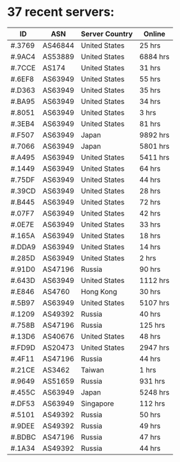 # 37 recent servers:

| ID | ASN | Server Country | Online |
| ------ | ------ | ------ | ------ |
| #.3769 | AS46844 | United States | 25 hrs |
| #.9AC4 | AS53889 | United States | 6884 hrs |
| #.7CCE | AS174 | United States | 31 hrs |
| #.6EF8 | AS63949 | United States | 55 hrs |
| #.D363 | AS63949 | United States | 35 hrs |
| #.BA95 | AS63949 | United States | 34 hrs |
| #.8051 | AS63949 | United States | 3 hrs |
| #.3EB4 | AS63949 | United States | 81 hrs |
| #.F507 | AS63949 | Japan | 9892 hrs |
| #.7066 | AS63949 | Japan | 5801 hrs |
| #.A495 | AS63949 | United States | 5411 hrs |
| #.1449 | AS63949 | United States | 64 hrs |
| #.75DF | AS63949 | United States | 44 hrs |
| #.39CD | AS63949 | United States | 28 hrs |
| #.B445 | AS63949 | United States | 72 hrs |
| #.07F7 | AS63949 | United States | 42 hrs |
| #.0E7E | AS63949 | United States | 33 hrs |
| #.165A | AS63949 | United States | 18 hrs |
| #.DDA9 | AS63949 | United States | 14 hrs |
| #.285D | AS63949 | United States | 2 hrs |
| #.91D0 | AS47196 | Russia | 90 hrs |
| #.643D | AS63949 | United States | 1112 hrs |
| #.E846 | AS4760 | Hong Kong | 30 hrs |
| #.5B97 | AS63949 | United States | 5107 hrs |
| #.1209 | AS49392 | Russia | 40 hrs |
| #.758B | AS47196 | Russia | 125 hrs |
| #.13D6 | AS40676 | United States | 48 hrs |
| #.FD9D | AS20473 | United States | 2947 hrs |
| #.4F11 | AS47196 | Russia | 44 hrs |
| #.21CE | AS3462 | Taiwan | 1 hrs |
| #.9649 | AS51659 | Russia | 931 hrs |
| #.455C | AS63949 | Japan | 5248 hrs |
| #.DF53 | AS63949 | Singapore | 112 hrs |
| #.5101 | AS49392 | Russia | 50 hrs |
| #.9DEE | AS49392 | Russia | 49 hrs |
| #.BDBC | AS47196 | Russia | 47 hrs |
| #.1A34 | AS49392 | Russia | 44 hrs |

